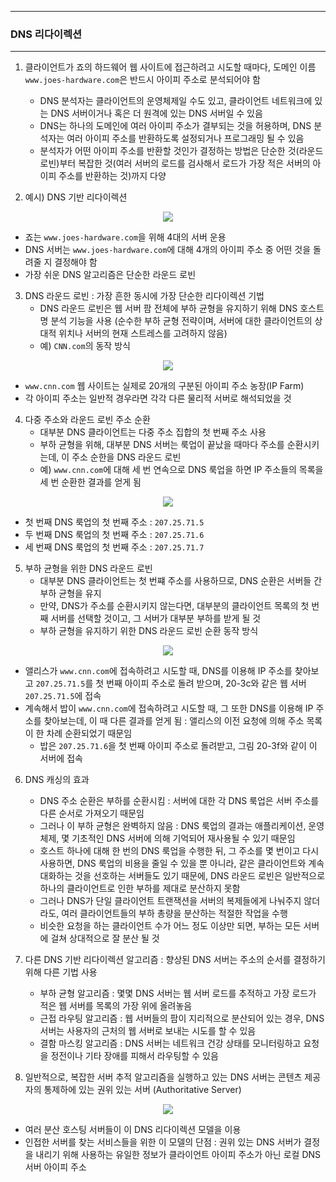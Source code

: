 -----
### DNS 리다이렉션
-----
1. 클라이언트가 죠의 하드웨어 웹 사이트에 접근하려고 시도할 때마다, 도메인 이름 ```www.joes-hardware.com```은 반드시 아이피 주소로 분석되어야 함
   - DNS 분석자는 클라이언트의 운영체제일 수도 있고, 클라이언트 네트워크에 있는 DNS 서버이거나 혹은 더 원격에 있는 DNS 서버일 수 있음
   - DNS는 하나의 도메인에 여러 아이피 주소가 결부되는 것을 허용하며, DNS 분석자는 여러 아이피 주소를 반환하도록 설정되거나 프로그래밍 될 수 있음
   - 분석자가 어떤 아이피 주소를 반환할 것인가 결정하는 방법은 단순한 것(라운드 로빈)부터 복잡한 것(여러 서버의 로드를 검사해서 로드가 가장 적은 서버의 아이피 주소를 반환하는 것)까지 다양

2. 예시) DNS 기반 리다이렉션
<div align="center">
<img src="https://github.com/user-attachments/assets/6eb09126-f9b2-4a3b-995c-aaa496997077">
</div>

   - 죠는 ```www.joes-hardware.com```을 위해 4대의 서버 운용
   - DNS 서버는 ```www.joes-hardware.com```에 대해 4개의 아이피 주소 중 어떤 것을 돌려줄 지 결정해야 함
   - 가장 쉬운 DNS 알고리즘은 단순한 라운드 로빈

3. DNS 라운드 로빈 : 가장 흔한 동시에 가장 단순한 리다이렉션 기법
   - DNS 라운드 로빈은 웹 서버 팜 전체에 부하 균형을 유지하기 위해 DNS 호스트 명 분석 기능을 사용 (순수한 부하 균형 전략이며, 서버에 대한 클라이언트의 상대적 위치나 서버의 현재 스트레스를 고려하지 않음)
   - 예) ```CNN.com```의 동작 방식
<div align="center">
<img src="https://github.com/user-attachments/assets/017fab5c-40a9-4f14-9626-6fe9edfea582">
</div>

   - ```www.cnn.com``` 웹 사이트는 실제로 20개의 구분된 아이피 주소 농장(IP Farm)
   - 각 아이피 주소는 일반적 경우라면 각각 다른 물리적 서버로 해석되었을 것

4. 다중 주소와 라운드 로빈 주소 순환
   - 대부분 DNS 클라이언트는 다중 주소 집합의 첫 번째 주소 사용
   - 부하 균형을 위해, 대부분 DNS 서버는 룩업이 끝났을 때마다 주소를 순환시키는데, 이 주소 순한을 DNS 라운드 로빈
   - 예) ```www.cnn.com```에 대해 세 번 연속으로 DNS 룩업을 하면 IP 주소들의 목록을 세 번 순환한 결과를 얻게 됨
<div align="center">
<img src="https://github.com/user-attachments/assets/7b23a9e2-3e89-4dd3-9939-2af14de34b17">
</div>

   - 첫 번째 DNS 룩업의 첫 번째 주소 : ```207.25.71.5```
   - 두 번째 DNS 룩업의 첫 번째 주소 : ```207.25.71.6```
   - 세 번째 DNS 룩업의 첫 번째 주소 : ```207.25.71.7```

5. 부하 균형을 위한 DNS 라운드 로빈
   - 대부분 DNS 클라이언트는 첫 번쨰 주소를 사용하므로, DNS 순환은 서버들 간 부하 균형을 유지
   - 만약, DNS가 주소를 순환시키지 않는다면, 대부분의 클라이언트 목록의 첫 번째 서버를 선택할 것이고, 그 서버가 대부분 부하를 받게 될 것
   - 부하 균형을 유지하기 위한 DNS 라운드 로빈 순환 동작 방식
<div align="center">
<img src="https://github.com/user-attachments/assets/cba9051b-ebf4-4b4f-8362-eb2fdc72fb73">
</div>

   - 앨리스가 ```www.cnn.com```에 접속하려고 시도할 때, DNS를 이용해 IP 주소를 찾아보고 ```207.25.71.5```를 첫 번째 아이피 주소로 돌려 받으며, 20-3c와 같은 웹 서버 ```207.25.71.5```에 접속
   - 계속해서 밥이 ```www.cnn.com```에 접속하려고 시도할 때, 그 또한 DNS를 이용해 IP 주소를 찾아보는데, 이 때 다른 결과를 얻게 됨 : 앨리스의 이전 요청에 의해 주소 목록이 한 차례 순환되었기 때문임
     + 밥은 ```207.25.71.6```을 첫 번째 아이피 주소로 돌려받고, 그림 20-3f와 같이 이 서버에 접속

6. DNS 캐싱의 효과
   - DNS 주소 순환은 부하를 순환시킴 : 서버에 대한 각 DNS 룩업은 서버 주소를 다른 순서로 가져오기 때문임
   - 그러나 이 부하 균형은 완벽하지 않음 : DNS 룩업의 결과는 애플리케이션, 운영체제, 몇 기초적인 DNS 서버에 의해 기억되어 재사용될 수 있기 때문임
   - 호스트 하나에 대해 한 번의 DNS 룩업을 수행한 뒤, 그 주소를 몇 번이고 다시 사용하면, DNS 룩업의 비용을 줄일 수 있을 뿐 아니라, 같은 클라이언트와 계속 대화하는 것을 선호하는 서버들도 있기 때문에, DNS 라운드 로빈은 일반적으로 하나의 클라이언트로 인한 부하를 제대로 분산하지 못함
   - 그러나 DNS가 단일 클라이언트 트랜잭션을 서버의 복제들에게 나눠주지 않더라도, 여러 클라이언트들의 부하 총량을 분산하는 적절한 작업을 수행
   - 비슷한 요청을 하는 클라이언트 수가 어느 정도 이상만 되면, 부하는 모든 서버에 걸쳐 상대적으로 잘 분산 될 것

7. 다른 DNS 기반 리다이렉션 알고리즘 : 향상된 DNS 서버는 주소의 순서를 결정하기 위해 다른 기법 사용
   - 부하 균형 알고리즘 : 몇몇 DNS 서버는 웹 서버 로드를 추적하고 가장 로드가 적은 웹 서버를 목록의 가장 위에 올려놓음
   - 근접 라우팅 알고리즘 : 웹 서버들의 팜이 지리적으로 분산되어 있는 경우, DNS 서버는 사용자의 근처의 웹 서버로 보내는 시도를 할 수 있음
   - 결함 마스킹 알고리즘 : DNS 서버는 네트워크 건강 상태를 모니터링하고 요청을 정전이나 기타 장애를 피해서 라우팅할 수 있음
  
8. 일반적으로, 복잡한 서버 추적 알고리즘을 실행하고 있는 DNS 서버는 콘텐츠 제공자의 통제하에 있는 권위 있는 서버 (Authoritative Server)
<div align="center">
<img src="https://github.com/user-attachments/assets/faf6b670-6fd0-410e-93be-72b76a32ac1a">
</div>

   - 여러 분산 호스팅 서버들이 이 DNS 리다이렉션 모델을 이용
   - 인접한 서버를 찾는 서비스들을 위한 이 모델의 단점 : 권위 있는 DNS 서버가 결정을 내리기 위해 사용하는 유일한 정보가 클라이언트 아이피 주소가 아닌 로컬 DNS 서버 아이피 주소
